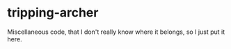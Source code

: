tripping-archer
===============

Miscellaneous code, that I don't really know where it belongs, so I just put it here.
